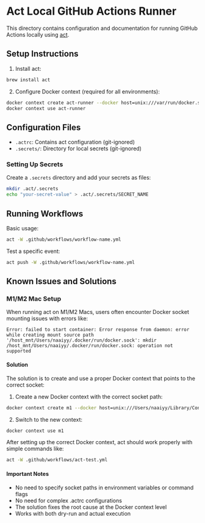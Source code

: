 # Act Local GitHub Actions Runner

This directory contains configuration and documentation for running GitHub Actions locally using [act](https://github.com/nektos/act).

## Setup Instructions

1. Install act:

```bash
brew install act
```

2. Configure Docker context (required for all environments):

```bash
docker context create act-runner --docker host=unix:///var/run/docker.sock
docker context use act-runner
```

## Configuration Files

- `.actrc`: Contains act configuration (git-ignored)
- `.secrets/`: Directory for local secrets (git-ignored)

### Setting Up Secrets

Create a `.secrets` directory and add your secrets as files:

```bash
mkdir .act/.secrets
echo "your-secret-value" > .act/.secrets/SECRET_NAME
```

## Running Workflows

Basic usage:

```bash
act -W .github/workflows/workflow-name.yml
```

Test a specific event:

```bash
act push -W .github/workflows/workflow-name.yml
```

## Known Issues and Solutions

### M1/M2 Mac Setup

When running act on M1/M2 Macs, users often encounter Docker socket mounting issues with errors like:

```
Error: failed to start container: Error response from daemon: error while creating mount source path '/host_mnt/Users/naaiyy/.docker/run/docker.sock': mkdir /host_mnt/Users/naaiyy/.docker/run/docker.sock: operation not supported
```

#### Solution

The solution is to create and use a proper Docker context that points to the correct socket:

1. Create a new Docker context with the correct socket path:

```bash
docker context create m1 --docker host=unix:///Users/naaiyy/Library/Containers/com.docker.docker/Data/docker-cli.sock
```

2. Switch to the new context:

```bash
docker context use m1
```

After setting up the correct Docker context, act should work properly with simple commands like:

```bash
act -W .github/workflows/act-test.yml
```

#### Important Notes

- No need to specify socket paths in environment variables or command flags
- No need for complex .actrc configurations
- The solution fixes the root cause at the Docker context level
- Works with both dry-run and actual execution
